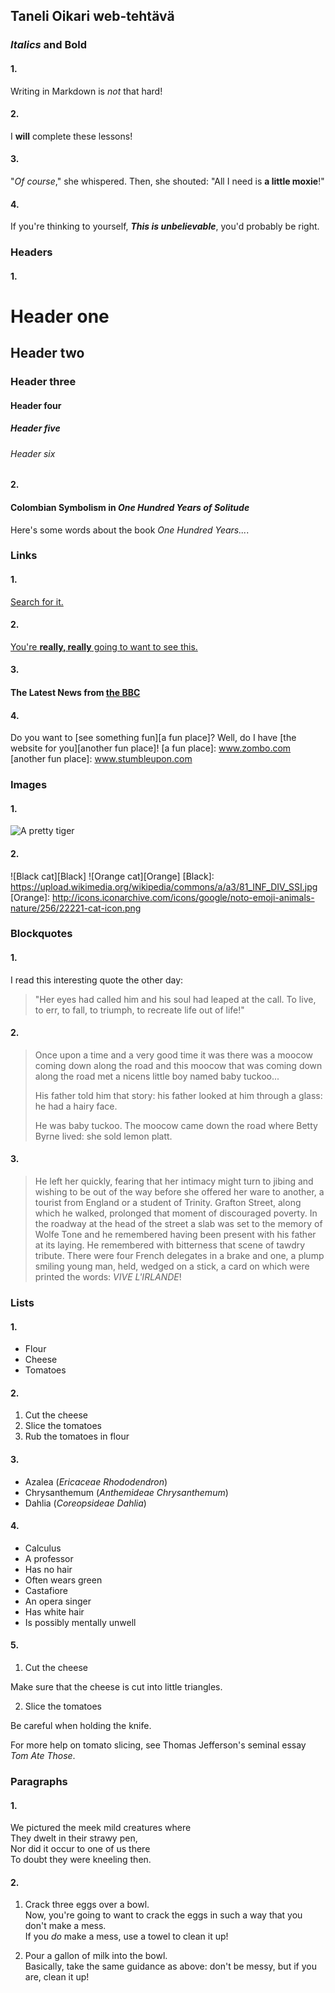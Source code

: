 ## Taneli Oikari web-tehtävä

### _Italics_ and **Bold**

#### 1. 
Writing in Markdown is _not_ that hard!

#### 2.
I **will** complete these lessons!

#### 3.
"_Of course_," she whispered. Then, she 
shouted: "All I need is **a little moxie**!"

#### 4.
If you're thinking to yourself, **_This is unbelievable_**, you'd probably be right.

### Headers

#### 1.
# Header one
## Header two
### Header three
#### Header four
##### Header five
###### Header six

#### 2.
#### Colombian Symbolism in _One Hundred Years of Solitude_
Here's some words about the book _One Hundred Years..._.

### Links

#### 1.
[Search for it.](www.google.com)
    
#### 2.
[You're **really, really** going to want to see this.](www.dailykitten.com)

#### 3.
#### The Latest News from [the BBC](www.bbc.com/news)

#### 4.
Do you want to [see something fun][a fun place]?
Well, do I have [the website for you][another fun place]!
[a fun place]: www.zombo.com
[another fun place]: www.stumbleupon.com

### Images

#### 1.
![A pretty tiger](https://upload.wikimedia.org/wikipedia/commons/5/56/Tiger.50.jpg)

#### 2.
![Black cat][Black]
![Orange cat][Orange]
[Black]: https://upload.wikimedia.org/wikipedia/commons/a/a3/81_INF_DIV_SSI.jpg
[Orange]: http://icons.iconarchive.com/icons/google/noto-emoji-animals-nature/256/22221-cat-icon.png

### Blockquotes

#### 1.
I read this interesting quote the other day:

>"Her eyes had called him and his soul had leaped at the call. To live, to err, to fall, to triumph, to recreate life out of life!"

#### 2.
>Once upon a time and a very good time it was there was a moocow coming down along the road and this moocow that was coming down along the road met a nicens little boy named baby tuckoo...
>
>His father told him that story: his father looked at him through a glass: he had a hairy face.
>
>He was baby tuckoo. The moocow came down the road where Betty Byrne lived: she sold lemon platt.

#### 3.
>He left her quickly, fearing that her intimacy might turn to jibing and wishing to be out of the way before she offered her ware to another, a tourist from England or a student of Trinity. Grafton Street, along which he walked, prolonged that moment of discouraged poverty. In the roadway at the head of the street a slab was set to the memory of Wolfe Tone and he remembered having been present with his father at its laying. He remembered with bitterness that scene of tawdry tribute. There were four French delegates in a brake and one, a plump smiling young man, held, wedged on a stick, a card on which were printed the words: _VIVE L'IRLANDE_!

### Lists

#### 1.
* Flour
* Cheese
* Tomatoes

#### 2.  
1. Cut the cheese
2. Slice the tomatoes
3. Rub the tomatoes in flour
    
#### 3. 
* Azalea (_Ericaceae Rhododendron_)
* Chrysanthemum (_Anthemideae Chrysanthemum_)
* Dahlia (_Coreopsideae Dahlia_)

#### 4. 
* Calculus
 * A professor
 * Has no hair
 * Often wears green
* Castafiore
 * An opera singer
 * Has white hair
 * Is possibly mentally unwell

#### 5.
1. Cut the cheese

Make sure that the cheese is cut into little triangles.

2. Slice the tomatoes

Be careful when holding the knife.
  
For more help on tomato slicing, see Thomas Jefferson's seminal essay _Tom Ate Those_.

### Paragraphs

#### 1.
We pictured the meek mild creatures where  
They dwelt in their strawy pen,  
Nor did it occur to one of us there  
To doubt they were kneeling then.

#### 2. 
1. Crack three eggs over a bowl.  
   Now, you're going to want to crack the eggs in such a way that you don't make a mess.  
   If you _do_ make a mess, use a towel to clean it up!

2. Pour a gallon of milk into the bowl.  
   Basically, take the same guidance as above: don't be messy, but if you are, clean it up!